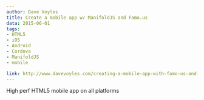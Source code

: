 ```yaml
---
author: Dave Voyles
title: Create a mobile app w/ ManifoldJS and Famo.us
data: 2015-06-01
tags: 
- HTML5
- iOS
- Android
- Cordova
- ManifoldJS
- mobile 

link: http://www.davevoyles.com/creating-a-mobile-app-with-famo-us-and-manifoldjs/
---
```


High perf HTML5 mobile app on all platforms
